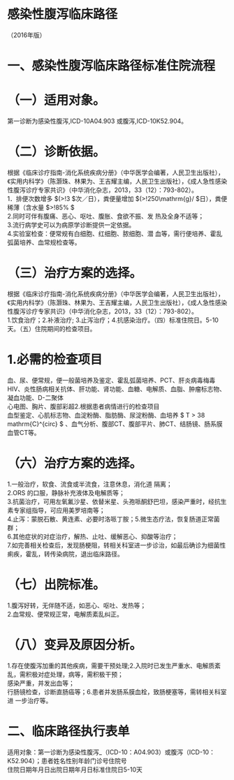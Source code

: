 # 感染性腹泻临床路径  
（2016年版）  
# 一、感染性腹泻临床路径标准住院流程  
# （一）适用对象。  
第一诊断为感染性腹泻,ICD-10A04.903 或腹泻,ICD-10K52.904。  
# （二）诊断依据。  
根据《临床诊疗指南-消化系统疾病分册》（中华医学会编著，人民卫生出版社），《实用内科学》（陈灏珠、林果为、王吉耀主编，人民卫生出版社），《成人急性感染性腹泻诊疗专家共识》（中华消化杂志，2013，33（12）：793-802）。  
1．排便次数增多 $(>\!3 $次／日），粪便量增加 $(>\!250\mathrm{g}/ $日），粪便稀薄（含水量 $>\!85\% $  
2.同时可伴有腹痛、恶心、呕吐、腹胀、食欲不振、发 热及全身不适等；  
3.流行病学史可以为病原学诊断提供一定依据。  
4.实验室检查：便常规有白细胞、红细胞、脓细胞、潜 血等，需行便培养、霍乱弧菌培养、血常规检查等。  
# （三）治疗方案的选择。  
根据《临床诊疗指南-消化系统疾病分册》（中华医学会编著，人民卫生出版社），《实用内科学》（陈灏珠、林果为、王吉耀主编，人民卫生出版社），《成人急性感染性腹泻诊疗专家共识》（中华消化杂志，2013，33（12）：793-802）。  
1.饮食治疗；2.补液治疗; 3.止泻治疗；4.抗感染治疗。（四）标准住院日。5-10天。（五）住院期间的检查项目。  
# 1.必需的检查项目  
血、尿、便常规，便一般菌培养及鉴定、霍乱弧菌培养、PCT、肝炎病毒梅毒HIV、炎性肠病相关抗体、肝功能、肾功能、血糖、电解质、血脂、肿瘤标志物、凝血功能、D-二聚体  
心电图、胸片、腹部彩超2.根据患者病情进行的检查项目  
血型鉴定、心肌标志物、血淀粉酶、脂肪酶、尿淀粉酶、血培养 $ T > 38 mathrm{C}^{circ} $ 、血气分析、腹部CT、腹部平片、肺CT、结肠镜、肠系膜血管CT等。  
# （六）治疗方案的选择。  
1.一般治疗，软食、流食或半流食，注意休息，消化道 隔离；  
2.ORS 的口服，静脉补充液体及电解质等；  
3.抗菌治疗，可用左氧氟沙星、依替米星、头孢哌酮舒巴坦，感染严重时，经抗生素专家组指导，可应用美罗培南等；  
4.止泻：蒙脱石散、黄连素、必要时洛哌丁胺；5.微生态疗法，恢复肠道正常菌群；  
6.其他症状的对症治疗，解热、止吐、缓解恶心、抑酸等治疗；  
7.如完善相关检查后，发现肠梗阻，转相关科室进一步诊治，如最后确诊为细菌性痢疾，霍乱，转传染病院，退出临床路径。  
# （七）出院标准。  
1.腹泻好转，无伴随不适，如恶心、呕吐、发热等；  
2.血常规、便常规正常，电解质紊乱纠正。  
# （八）变异及原因分析。  
1.存在使腹泻加重的其他疾病，需要干预处理;2.入院时已发生严重水、电解质紊乱，需积极对症处理，病等，需积极干预；  
感染严重，并发出血等；  
行肠镜检查，诊断直肠癌等；6.患者并发肠系膜血栓，致肠梗塞等，需转相关科室进 一步治疗等。  
# 二、临床路径执行表单  
适用对象：第一诊断为感染性腹泻_（ICD-10：A04.903）或腹泻（ICD-10：K52.904）；患者姓名性别年龄门诊号住院号  
住院日期年月日出院日期年月日标准住院日5-10天  
